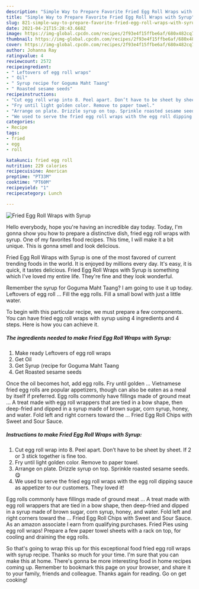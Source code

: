 ```yaml
---
description: "Simple Way to Prepare Favorite Fried Egg Roll Wraps with Syrup"
title: "Simple Way to Prepare Favorite Fried Egg Roll Wraps with Syrup"
slug: 821-simple-way-to-prepare-favorite-fried-egg-roll-wraps-with-syrup
date: 2021-04-21T15:28:43.668Z
image: https://img-global.cpcdn.com/recipes/2f93e4f15ffbe6af/680x482cq70/fried-egg-roll-wraps-with-syrup-recipe-main-photo.jpg
thumbnail: https://img-global.cpcdn.com/recipes/2f93e4f15ffbe6af/680x482cq70/fried-egg-roll-wraps-with-syrup-recipe-main-photo.jpg
cover: https://img-global.cpcdn.com/recipes/2f93e4f15ffbe6af/680x482cq70/fried-egg-roll-wraps-with-syrup-recipe-main-photo.jpg
author: Johanna Ray
ratingvalue: 4
reviewcount: 2572
recipeingredient:
- " Leftovers of egg roll wraps"
- " Oil"
- " Syrup recipe for Goguma Maht Taang"
- " Roasted sesame seeds"
recipeinstructions:
- "Cut egg roll wrap into 8. Peel apart. Don’t have to be sheet by sheet. If 2 or 3 stick together is fine too."
- "Fry until light golden color. Remove to paper towel."
- "Arrange on plate. Drizzle syrup on top. Sprinkle roasted sesame seeds. 😋"
- "We used to serve the fried egg roll wraps with the egg roll dipping sauce as appetizer to our customers. They loved it!"
categories:
- Recipe
tags:
- fried
- egg
- roll

katakunci: fried egg roll 
nutrition: 229 calories
recipecuisine: American
preptime: "PT33M"
cooktime: "PT60M"
recipeyield: "1"
recipecategory: Lunch

---
```



![Fried Egg Roll Wraps with Syrup](https://img-global.cpcdn.com/recipes/2f93e4f15ffbe6af/680x482cq70/fried-egg-roll-wraps-with-syrup-recipe-main-photo.jpg)

Hello everybody, hope you're having an incredible day today. Today, I'm gonna show you how to prepare a distinctive dish, fried egg roll wraps with syrup. One of my favorites food recipes. This time, I will make it a bit unique. This is gonna smell and look delicious.

Fried Egg Roll Wraps with Syrup is one of the most favored of current trending foods in the world. It is enjoyed by millions every day. It's easy, it is quick, it tastes delicious. Fried Egg Roll Wraps with Syrup is something which I've loved my entire life. They're fine and they look wonderful.

Remember the syrup for Goguma Maht Taang? I am going to use it up today. Leftovers of egg roll … Fill the egg rolls. Fill a small bowl with just a little water.


To begin with this particular recipe, we must prepare a few components. You can have fried egg roll wraps with syrup using 4 ingredients and 4 steps. Here is how you can achieve it.

<!--inarticleads1-->

##### The ingredients needed to make Fried Egg Roll Wraps with Syrup:

1. Make ready  Leftovers of egg roll wraps
1. Get  Oil
1. Get  Syrup (recipe for Goguma Maht Taang
1. Get  Roasted sesame seeds


Once the oil becomes hot, add egg rolls. Fry until golden … Vietnamese fried egg rolls are popular appetizers, though can also be eaten as a meal by itself if preferred. Egg rolls commonly have fillings made of ground meat … A treat made with egg roll wrappers that are tied in a bow shape, then deep-fried and dipped in a syrup made of brown sugar, corn syrup, honey, and water. Fold left and right corners toward the … Fried Egg Roll Chips with Sweet and Sour Sauce. 

<!--inarticleads2-->

##### Instructions to make Fried Egg Roll Wraps with Syrup:

1. Cut egg roll wrap into 8. Peel apart. Don’t have to be sheet by sheet. If 2 or 3 stick together is fine too.
1. Fry until light golden color. Remove to paper towel.
1. Arrange on plate. Drizzle syrup on top. Sprinkle roasted sesame seeds. 😋
1. We used to serve the fried egg roll wraps with the egg roll dipping sauce as appetizer to our customers. They loved it!


Egg rolls commonly have fillings made of ground meat … A treat made with egg roll wrappers that are tied in a bow shape, then deep-fried and dipped in a syrup made of brown sugar, corn syrup, honey, and water. Fold left and right corners toward the … Fried Egg Roll Chips with Sweet and Sour Sauce. As an amazon associate I earn from qualifying purchases. Fried Pies using egg roll wraps! Prepare a few paper towel sheets with a rack on top, for cooling and draining the egg rolls. 

So that's going to wrap this up for this exceptional food fried egg roll wraps with syrup recipe. Thanks so much for your time. I'm sure that you can make this at home. There's gonna be more interesting food in home recipes coming up. Remember to bookmark this page on your browser, and share it to your family, friends and colleague. Thanks again for reading. Go on get cooking!
